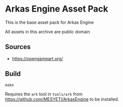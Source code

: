 # Arkas Engine Asset Pack

This is the base asset pack for Arkas Engine

All assets in this archive are public domain

## Sources
- https://opengameart.org/

## Build
```
make
```

Requires the `ark` tool in `tools/ark` from <https://github.com/MESYETI/ArkasEngine>
to be installed.
